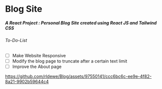 


# Blog Site
##### A React Project : Personal Blog Site created using React JS and Tailwind CSS

###### To-Do-List
- [ ] Make Website Responsive
- [ ] Modify the blog page to truncate after a certain text limit
- [ ] Improve the About page

https://github.com/rldewe/Blog/assets/97550141/ccc6bc6c-ee9e-4f82-8a21-9902b59644c4


